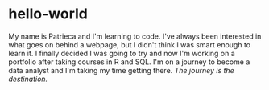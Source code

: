 # hello-world
My name is Patrieca and I'm learning to code. I've always been interested in what goes on behind a webpage, but I didn't think I was smart enough to learn it. I finally decided I was going to try and now I'm working on a portfolio after taking courses in R and SQL. I'm on a journey to become a data analyst and I'm taking my time getting there. 
*The journey is the destination.*
